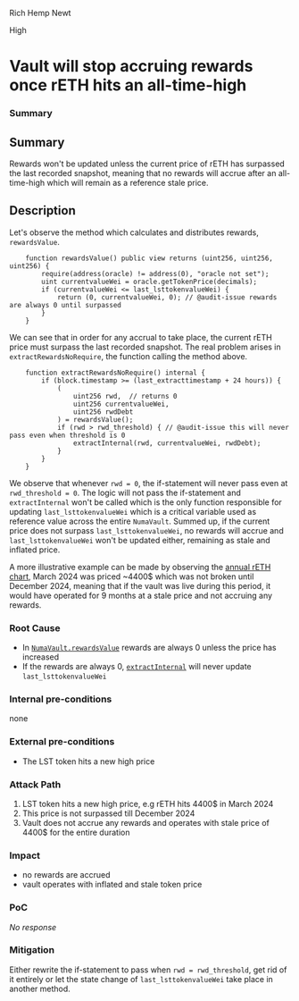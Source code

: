 Rich Hemp Newt

High

# Vault will stop accruing rewards once rETH hits an all-time-high

### Summary

## Summary
Rewards won't be updated unless the current price of rETH has surpassed the last recorded snapshot, meaning that no rewards will accrue after an all-time-high which will remain as a reference stale price.
## Description
Let's observe the method which calculates and distributes rewards, `rewardsValue`. 
```solidity
    function rewardsValue() public view returns (uint256, uint256, uint256) {
        require(address(oracle) != address(0), "oracle not set");
        uint currentvalueWei = oracle.getTokenPrice(decimals);
        if (currentvalueWei <= last_lsttokenvalueWei) {
            return (0, currentvalueWei, 0); // @audit-issue rewards are always 0 until surpassed
        }
    }
```
We can see that in order for any accrual to take place, the current rETH price must surpass the last recorded snapshot. The real problem arises in `extractRewardsNoRequire`, the function calling the method above. 

```solidity
    function extractRewardsNoRequire() internal {
        if (block.timestamp >= (last_extracttimestamp + 24 hours)) {
            (
                uint256 rwd,  // returns 0
                uint256 currentvalueWei,
                uint256 rwdDebt
            ) = rewardsValue();
            if (rwd > rwd_threshold) { // @audit-issue this will never pass even when threshold is 0
                extractInternal(rwd, currentvalueWei, rwdDebt);
            }
        }
    }
```
We observe that whenever `rwd = 0`, the if-statement will never pass even at `rwd_threshold = 0`. The logic will not pass the if-statement and `extractInternal` won't be called which is the only function responsible for updating `last_lsttokenvalueWei` which is a critical variable used as reference value across the entire `NumaVault`. Summed up, if the current price does not surpass `last_lsttokenvalueWei`, no rewards will accrue and `last_lsttokenvalueWei` won't be updated either, remaining as stale and inflated price. 

A more illustrative example can be made by observing the [annual rETH chart](https://www.coingecko.com/en/coins/rocket-pool-eth), March 2024 was priced ~4400$ which was not broken until December 2024, meaning that if the vault was live during this period, it would have operated for 9 months at a stale price and not accruing any rewards.


### Root Cause

- In [`NumaVault.rewardsValue`](https://github.com/sherlock-audit/2024-12-numa-audit/blob/ae1d7781efb4cb2c3a40c642887ddadeecabb97d/Numa/contracts/NumaProtocol/NumaVault.sol#L330-L332) rewards are always 0 unless the price has increased
- If the rewards are always 0, [`extractInternal`](https://github.com/sherlock-audit/2024-12-numa-audit/blob/ae1d7781efb4cb2c3a40c642887ddadeecabb97d/Numa/contracts/NumaProtocol/NumaVault.sol#L383-L384) will never update `last_lsttokenvalueWei`

### Internal pre-conditions

none

### External pre-conditions

- The LST token hits a new high price

### Attack Path

1. LST token hits a new high price, e.g rETH hits 4400$ in March 2024
2. This price is not surpassed till December 2024
3. Vault does not accrue any rewards and operates with stale price of 4400$ for the entire duration

### Impact

- no rewards are accrued
- vault operates with inflated and stale token price

### PoC

_No response_

### Mitigation

Either rewrite the if-statement to pass when `rwd = rwd_threshold`, get rid of it entirely or let the state change of `last_lsttokenvalueWei` take place in another method.